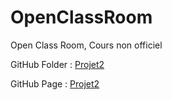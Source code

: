 # OpenClassRoom
<p>Open Class Room, Cours non officiel</p>
<p>GitHub Folder : <a href="Projet2">Projet2</a></p>
<p>GitHub Page : <a href="https://thomsult.github.io/OpenClassRoom/Projet2/">Projet2</a></p>
